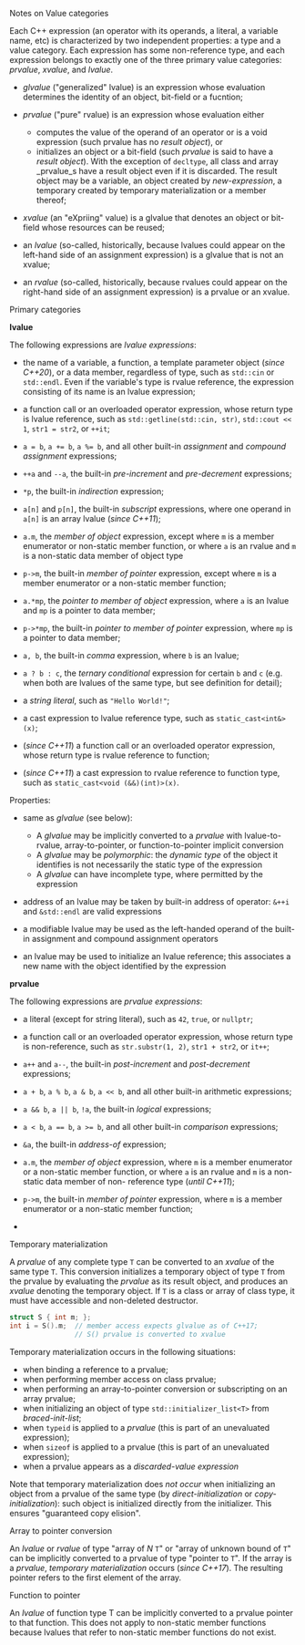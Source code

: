 Notes on Value categories


Each C++ expression (an operator with its operands, a literal, a variable name, etc) is characterized
by two independent properties: a type and a value category. Each expression has some non-reference 
type, and each expression belongs to exactly one of the three primary value categories:
_prvalue_, _xvalue_, and _lvalue_.

* _glvalue_ ("generalized" lvalue) is an expression whose evaluation determines the identity of an
object, bit-field or a fucntion;

* _prvalue_ ("pure" rvalue) is an expression whose evaluation either
   * computes the value of the operand of an operator or is a void expression (such prvalue has no 
     _result object_), or
   * initializes an object or a bit-field (such _prvalue_ is said to have a _result object_). With
     the exception of ```decltype```, all class and array _prvalue_s have a result object even if
     it is discarded. The result object may be a variable, an object created by _new-expression_, 
     a temporary created by temporary materialization or a member thereof;

* _xvalue_ (an "eXpriing" value) is a glvalue that denotes an object or bit-field whose resources
  can be reused;

* an _lvalue_ (so-called, historically, because lvalues could appear on the left-hand side of an 
  assignment expression) is a glvalue that is not an xvalue;

* an _rvalue_ (so-called, historically, because rvalues could appear on the right-hand side of an 
  assignment expression) is a prvalue or an xvalue.


Primary categories

**lvalue**

The following expressions are _lvalue expressions_:

* the name of a variable, a function, a template parameter object (_since C++20_), or a data
  member, regardless of type, such as ```std::cin``` or ```std::endl```. Even if the variable's
  type is rvalue reference, the expression consisting of its name is an lvalue expression;

* a function call or an overloaded operator expression, whose return type is lvalue reference,
  such as ```std::getline(std::cin, str)```, ```std::cout << 1```, ```str1 = str2```, or ```++it```;

* ```a = b```, ```a += b```, ```a %= b```, and all other built-in _assignment_ and _compound assignment_
  expressions;

* ```++a``` and ```--a```, the built-in _pre-increment_ and _pre-decrement_ expressions;

* ```*p```, the built-in _indirection_ expression;

* ```a[n]``` and ```p[n]```, the built-in _subscript_ expressions, where one operand in ```a[n]``` is an
array lvalue (_since C++11_);

* ```a.m```, the _member of object_ expression, except where ```m``` is a member enumerator or
  non-static member function, or where ```a``` is an rvalue and ```m``` is a non-static data member
  of object type

* ```p->m```, the built-in _member of pointer_ expression, except where ```m``` is a member enumerator or
  a non-static member function;

* ```a.*mp```, the _pointer to member of object_ expression, where ```a``` is an lvalue and ```mp``` is a 
  pointer to data member;

* ```p->*mp```, the built-in _pointer to member of pointer_ expression, where ```mp``` is a pointer to data
  member;

* ```a, b```, the built-in _comma_ expression, where ```b``` is an lvalue;

* ```a ? b : c```, the _ternary conditional_ expression for certain ```b``` and ```c``` (e.g. when both are
  lvalues of the same type, but see definition for detail);

* a _string literal_, such as ```"Hello World!"```;

* a cast expression to lvalue reference type, such as ```static_cast<int&>(x)```;

* (_since C++11_) a function call or an overloaded operator expression, whose return type is rvalue reference
  to function;

* (_since C++11_) a cast expression to rvalue reference to function type, such as 
  ```static_cast<void (&&)(int)>(x)```. 


Properties:

* same as _glvalue_ (see below):
   * A _glvalue_ may be implicitly converted to a _prvalue_ with lvalue-to-rvalue, array-to-pointer, or 
     function-to-pointer implicit conversion
   * A _glvalue_ may be _polymorphic_: the _dynamic type_ of the object it identifies is not necessarily
     the static type of the expression
   * A _glvalue_ can have incomplete type, where permitted by the expression

* address of an lvalue may be taken by built-in address of operator: ```&++i``` and ```&std::endl```
  are valid expressions

* a modifiable lvalue may be used as the left-handed operand of the built-in assignment and compound
  assignment operators

* an lvalue may be used to initialize an lvalue reference; this associates a new name with the object 
  identified by the expression


**prvalue**

The following expressions are _prvalue expressions_:

* a literal (except for string literal), such as ```42```, ```true```, or ```nullptr```;

* a function call or an overloaded operator expression, whose return type is non-reference,
  such as ```str.substr(1, 2)```, ```str1 + str2```, or ```it++```;

* ```a++``` and ```a--```, the built-in _post-increment_ and _post-decrement_ expressions;

* ```a + b```, ```a % b```, ```a & b```, ```a << b```, and all other built-in arithmetic expressions;

* ```a && b```, ```a || b```, ```!a```, the built-in _logical_ expressions;

* ```a < b```, ```a == b```, ```a >= b```, and all other built-in _comparison_ expressions;

* ```&a```, the built-in _address-of_ expression;

* ```a.m```, the _member of object_ expression, where ```m``` is a member enumerator or a non-static
  member function, or where ```a``` is an rvalue and ```m``` is a non-static data member of non-
  reference type (_until C++11_);

* ```p->m```, the built-in _member of pointer_ expression, where ```m``` is a member enumerator or
  a non-static member function;

*  
 

Temporary materialization

A _prvalue_ of any complete type ```T``` can be converted to an _xvalue_ of the same type ```T```.
This conversion initializes a temporary object of type ```T``` from the prvalue by evaluating the 
_prvalue_ as its result object, and produces an _xvalue_ denoting the temporary object. If ```T```
is a class or array of class type, it must have accessible and non-deleted destructor.

```cpp
struct S { int m; };
int i = S().m;  // member access expects glvalue as of C++17;
                // S() prvalue is converted to xvalue
``` 

Temporary materialization occurs in the following situations:

* when binding a reference to a prvalue;
* when performing member access on class prvalue;
* when performing an array-to-pointer conversion or subscripting on an array prvalue;
* when initializing an object of type ```std::initializer_list<T>``` from _braced-init-list_;
* when ```typeid``` is applied to a _prvalue_ (this is part of an unevaluated expression);
* when ```sizeof``` is applied to a prvalue (this is part of an unevaluated expression);
* when a prvalue appears as a _discarded-value expression_

Note that temporary materialization does _not occur_ when initializing an object from a prvalue
of the same type (by _direct-initialization_ or _copy-initialization_): such object is initialized
directly from the initializer. This ensures "guaranteed copy elision".


Array to pointer conversion

An _lvalue_ or _rvalue_ of type "array of _N_ ```T```" or "array of unknown bound of ```T```" can be
implicitly converted to a prvalue of type "pointer to ```T```". If the array is a _prvalue_, _temporary
materialization_ occurs (_since C++17_). The resulting pointer refers to the first element of the array.  


Function to pointer


An _lvalue_ of function type T can be implicitly converted to a prvalue pointer to that function.
This does not apply to non-static member functions because lvalues that refer to non-static
member functions do not exist.  
